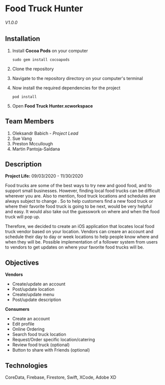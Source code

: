 # Food Truck Hunter
###### *V1.0.0*


## Installation
1. Install **Cocoa Pods** on your computer

    `sudo gem install cocoapods`
2. Clone the repository
3. Navigate to the repository directory on your computer's terminal
4. Now install the required dependencies for the project

    `pod install`
5. Open **Food Truck Hunter.xcworkspace**

## Team Members
1. Oleksandr Babich - *Project Lead*
2. Sue Vang
3. Preston Mccullough
4. Martin Pantoja-Saldana

## Description
**Project Life:** 09/03/2020 - 11/30/2020

Food trucks are some of the best ways to try new and good food, and to support small
businesses. However, finding local food trucks can be difficult wherever you are. Also to
mention, food truck locations and schedules are always subject to change . So to help
customers find a new food truck or where their favorite food truck is going to be next, would be
very helpful and easy. It would also take out the guesswork on where and when the food truck
will pop up.

Therefore, we decided to create an iOS application that locates local food truck vendor based
on your location. Vendors can creare an account and schedule their day to day or week locations to
help people know where and when they will be. Possible implementation of a follower system
from users to vendors to get updates on where your favorite food trucks will be.

## Objectives
**Vendors**
* Create/update an account
* Post/update location
* Create/update menu
* Post/update description

**Consumers**
* Create an account
* Edit profile
* Online Ordering
* Search food truck location
* Request/Order specific location/catering
* Review food truck (optional)
* Button to share with Friends (optional)

## Technologies
CoreData, Firebase, Firestore, Swift, XCode, Adobe XD